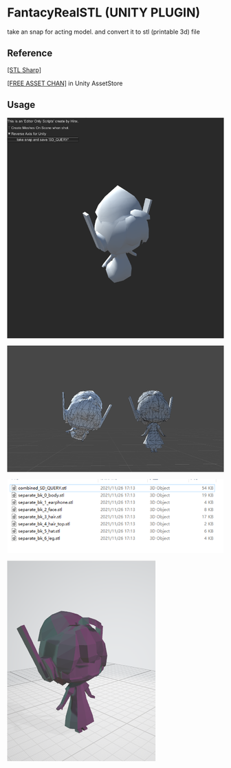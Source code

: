 # FantacyRealSTL (UNITY PLUGIN)
take an snap for acting model. and convert it to stl (printable 3d) file



## Reference

[[STL Sharp]](https://github.com/HinxVietti/STL-Sharp)

[[FREE ASSET CHAN]](https://assetstore.unity.com/packages/3d/characters/query-chan-model-sd-35616) in Unity AssetStore



## Usage

![img0](https://raw.githubusercontent.com/HinxVietti/FantacyRealSTL/main/images/img0.png)

![image_03](https://raw.githubusercontent.com/HinxVietti/FantacyRealSTL/main/images/image_03.png)

![image_02](https://raw.githubusercontent.com/HinxVietti/FantacyRealSTL/main/images/image_02.png)

![image_01](https://raw.githubusercontent.com/HinxVietti/FantacyRealSTL/main/images/image_01.png)
